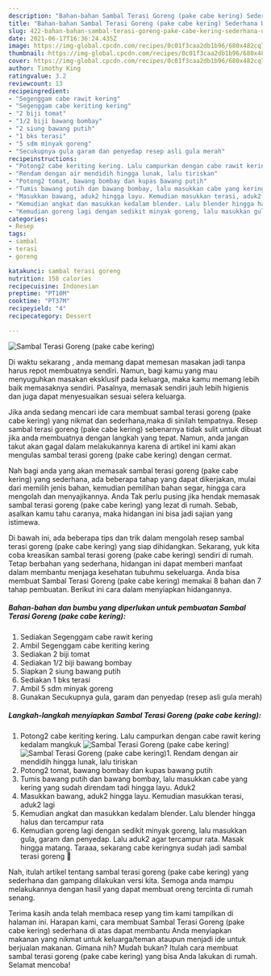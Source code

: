 ```yaml
---
description: "Bahan-bahan Sambal Terasi Goreng (pake cabe kering) Sederhana Untuk Jualan"
title: "Bahan-bahan Sambal Terasi Goreng (pake cabe kering) Sederhana Untuk Jualan"
slug: 422-bahan-bahan-sambal-terasi-goreng-pake-cabe-kering-sederhana-untuk-jualan
date: 2021-06-17T16:36:24.435Z
image: https://img-global.cpcdn.com/recipes/0c01f3caa2db1b96/680x482cq70/sambal-terasi-goreng-pake-cabe-kering-foto-resep-utama.jpg
thumbnail: https://img-global.cpcdn.com/recipes/0c01f3caa2db1b96/680x482cq70/sambal-terasi-goreng-pake-cabe-kering-foto-resep-utama.jpg
cover: https://img-global.cpcdn.com/recipes/0c01f3caa2db1b96/680x482cq70/sambal-terasi-goreng-pake-cabe-kering-foto-resep-utama.jpg
author: Timothy King
ratingvalue: 3.2
reviewcount: 13
recipeingredient:
- "Segenggam cabe rawit kering"
- "Segenggam cabe keriting kering"
- "2 biji tomat"
- "1/2 biji bawang bombay"
- "2 siung bawang putih"
- "1 bks terasi"
- "5 sdm minyak goreng"
- "Secukupnya gula garam dan penyedap resep asli gula merah"
recipeinstructions:
- "Potong2 cabe keriting kering. Lalu campurkan dengan cabe rawit kering kedalam mangkuk"
- "Rendam dengan air mendidih hingga lunak, lalu tiriskan"
- "Potong2 tomat, bawang bombay dan kupas bawang putih"
- "Tumis bawang putih dan bawang bombay, lalu masukkan cabe yang kering yang sudah direndam tadi hingga layu. Aduk2"
- "Masukkan bawang, aduk2 hingga layu. Kemudian masukkan terasi, aduk2 lagi"
- "Kemudian angkat dan masukkan kedalam blender. Lalu blender hingga halus dan tercampur rata"
- "Kemudian goreng lagi dengan sedikit minyak goreng, lalu masukkan gula, garam dan penyedap. Lalu aduk2 agar tercampur rata. Masak hingga matang. Taraaa, sekarang cabe keringnya sudah jadi sambal terasi goreng 🤤"
categories:
- Resep
tags:
- sambal
- terasi
- goreng

katakunci: sambal terasi goreng 
nutrition: 158 calories
recipecuisine: Indonesian
preptime: "PT10M"
cooktime: "PT37M"
recipeyield: "4"
recipecategory: Dessert

---
```



![Sambal Terasi Goreng (pake cabe kering)](https://img-global.cpcdn.com/recipes/0c01f3caa2db1b96/680x482cq70/sambal-terasi-goreng-pake-cabe-kering-foto-resep-utama.jpg)

Di waktu  sekarang , anda memang dapat memesan masakan jadi tanpa harus repot membuatnya sendiri. Namun, bagi kamu yang mau menyuguhkan masakan eksklusif pada keluarga, maka kamu memang lebih baik memasaknya sendiri. Pasalnya, memasak sendiri jauh lebih higienis dan juga dapat menyesuaikan sesuai selera keluarga.

Jika anda sedang mencari ide cara membuat sambal terasi goreng (pake cabe kering) yang nikmat dan sederhana,maka di sinilah tempatnya. Resep sambal terasi goreng (pake cabe kering)  sebenarnya tidak sulit untuk dibuat jika anda membuatnya dengan langkah yang tepat. Namun, anda jangan takut akan gagal dalam melakukannya 
karena di artikel ini kami akan mengulas sambal terasi goreng (pake cabe kering) dengan cermat.  



Nah bagi anda yang akan memasak sambal terasi goreng (pake cabe kering) yang sederhana, ada beberapa tahap yang dapat dikerjakan, mulai dari memilih jenis bahan, kemudian pemilihan bahan segar, hingga cara mengolah dan menyajikannya. Anda Tak perlu pusing jika hendak memasak sambal terasi goreng (pake cabe kering) yang lezat di rumah. Sebab, asalkan kamu  tahu caranya, maka hidangan ini bisa jadi sajian yang istimewa.

Di bawah ini, ada beberapa tips dan trik dalam mengolah resep sambal terasi goreng (pake cabe kering) yang siap dihidangkan. Sekarang, yuk kita coba kreasikan sambal terasi goreng (pake cabe kering) sendiri di rumah. Tetap berbahan yang sederhana, hidangan ini dapat memberi manfaat dalam membantu menjaga kesehatan tubuhmu sekeluarga. Anda bisa membuat Sambal Terasi Goreng (pake cabe kering) memakai 8 bahan dan 7 tahap pembuatan. Berikut ini cara dalam menyiapkan hidangannya.

<!--inarticleads1-->

##### Bahan-bahan dan bumbu yang diperlukan untuk pembuatan Sambal Terasi Goreng (pake cabe kering):

1. Sediakan Segenggam cabe rawit kering
1. Ambil Segenggam cabe keriting kering
1. Sediakan 2 biji tomat
1. Sediakan 1/2 biji bawang bombay
1. Siapkan 2 siung bawang putih
1. Sediakan 1 bks terasi
1. Ambil 5 sdm minyak goreng
1. Gunakan Secukupnya gula, garam dan penyedap (resep asli gula merah)




<!--inarticleads2-->

##### Langkah-langkah menyiapkan Sambal Terasi Goreng (pake cabe kering):

1. Potong2 cabe keriting kering. Lalu campurkan dengan cabe rawit kering kedalam mangkuk
<img src="https://img-global.cpcdn.com/steps/35988f2458a65a90/160x128cq70/sambal-terasi-goreng-pake-cabe-kering-langkah-memasak-1-foto.jpg" alt="Sambal Terasi Goreng (pake cabe kering)"><img src="https://img-global.cpcdn.com/steps/144fc82556d70fc7/160x128cq70/sambal-terasi-goreng-pake-cabe-kering-langkah-memasak-1-foto.jpg" alt="Sambal Terasi Goreng (pake cabe kering)">1. Rendam dengan air mendidih hingga lunak, lalu tiriskan
1. Potong2 tomat, bawang bombay dan kupas bawang putih
1. Tumis bawang putih dan bawang bombay, lalu masukkan cabe yang kering yang sudah direndam tadi hingga layu. Aduk2
1. Masukkan bawang, aduk2 hingga layu. Kemudian masukkan terasi, aduk2 lagi
1. Kemudian angkat dan masukkan kedalam blender. Lalu blender hingga halus dan tercampur rata
1. Kemudian goreng lagi dengan sedikit minyak goreng, lalu masukkan gula, garam dan penyedap. Lalu aduk2 agar tercampur rata. Masak hingga matang. Taraaa, sekarang cabe keringnya sudah jadi sambal terasi goreng 🤤




Nah, itulah artikel tentang  sambal terasi goreng (pake cabe kering)  yang sederhana dan gampang dilakukan versi kita. Semoga anda mampu melakukannya dengan hasil yang dapat membuat oreng tercinta di rumah senang. 

Terima kasih anda telah membaca resep yang tim kami tampilkan di halaman ini. Harapan kami, cara membuat  Sambal Terasi Goreng (pake cabe kering) sederhana di atas dapat membantu Anda menyiapkan makanan yang nikmat untuk keluarga/teman ataupun menjadi ide untuk berjualan makanan. Gimana nih? Mudah bukan? Itulah cara membuat sambal terasi goreng (pake cabe kering) yang bisa Anda lakukan di rumah. Selamat mencoba!

